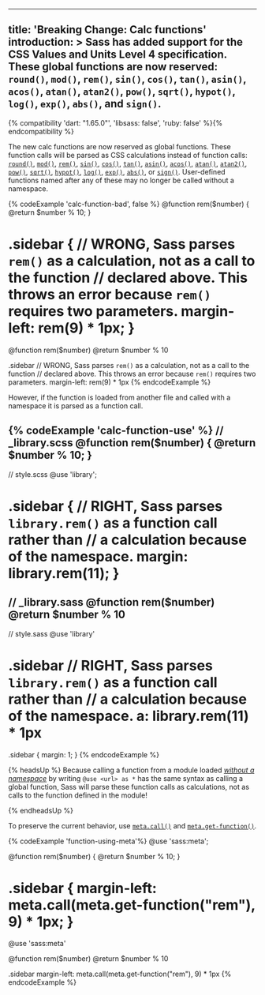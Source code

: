 ---
title: 'Breaking Change: Calc functions'
introduction: >
   Sass has added support for the CSS Values and Units Level 4 specification.
   These global functions are now reserved: `round()`, `mod()`, `rem()`,
   `sin()`, `cos()`, `tan()`, `asin()`, `acos()`, `atan()`, `atan2()`, `pow()`,
   `sqrt()`, `hypot()`, `log()`, `exp()`, `abs()`, and `sign()`.
-------------------------------------------------------------------------------
{% compatibility 'dart: "1.65.0"', 'libsass: false', 'ruby: false' %}{% endcompatibility %}

The new calc functions are now reserved as global functions. These function
calls will be parsed as CSS calculations instead of function calls: [`round()`], [`mod()`],
[`rem()`], [`sin()`], [`cos()`], [`tan()`], [`asin()`], [`acos()`], [`atan()`], [`atan2()`],
[`pow()`], [`sqrt()`], [`hypot()`], [`log()`], [`exp()`], [`abs()`], or [`sign()`].
User-defined functions named after any of these may no longer be called without
a namespace.

[`round()`]: https://developer.mozilla.org/en-US/docs/Web/CSS/round
[`abs()`]: https://developer.mozilla.org/en-US/docs/Web/CSS/abs
[`sin()`]: https://developer.mozilla.org/en-US/docs/Web/CSS/sin
[`cos()`]: https://developer.mozilla.org/en-US/docs/Web/CSS/cos
[`tan()`]: https://developer.mozilla.org/en-US/docs/Web/CSS/tan
[`asin()`]: https://developer.mozilla.org/en-US/docs/Web/CSS/asin
[`acos()`]: https://developer.mozilla.org/en-US/docs/Web/CSS/acos
[`atan()`]: https://developer.mozilla.org/en-US/docs/Web/CSS/atan
[`atan2()`]: https://developer.mozilla.org/en-US/docs/Web/CSS/atan2
[`pow()`]: https://developer.mozilla.org/en-US/docs/Web/CSS/pow
[`sqrt()`]: https://developer.mozilla.org/en-US/docs/Web/CSS/sqrt
[`hypot()`]: https://developer.mozilla.org/en-US/docs/Web/CSS/hypot
[`log()`]: https://developer.mozilla.org/en-US/docs/Web/CSS/log
[`exp()`]: https://developer.mozilla.org/en-US/docs/Web/CSS/exp
[`mod()`]: https://developer.mozilla.org/en-US/docs/Web/CSS/mod
[`rem()`]: https://developer.mozilla.org/en-US/docs/Web/CSS/rem
[`sign()`]: https://developer.mozilla.org/en-US/docs/Web/CSS/sign

{% codeExample 'calc-function-bad', false %}
@function rem($number) {
  @return $number % 10;
}

.sidebar {
  // WRONG, Sass parses `rem()` as a calculation, not as a call to the function
  // declared above. This throws an error because `rem()` requires two parameters.
  margin-left: rem(9) * 1px;
}
===
@function rem($number)
  @return $number % 10

.sidebar 
    // WRONG, Sass parses `rem()` as a calculation, not as a call to the function
    // declared above. This throws an error because `rem()` requires two parameters.
    margin-left: rem(9) * 1px
{% endcodeExample %}

However, if the function is loaded from another file and called with a namespace
it is parsed as a function call.

{% codeExample 'calc-function-use' %}
  // _library.scss
  @function rem($number) {
    @return $number % 10;
  }
  ---
  // style.scss
  @use 'library';

  .sidebar {
    // RIGHT, Sass parses `library.rem()` as a function call rather than
    // a calculation because of the namespace.
    margin: library.rem(11);
  }
  ===
  // _library.sass
  @function rem($number)
    @return $number % 10
  ---
  // style.sass
  @use 'library'

  .sidebar
    // RIGHT, Sass parses `library.rem()` as a function call rather than
    // a calculation because of the namespace.
    a: library.rem(11) * 1px
  ===
  .sidebar {
    margin: 1;
  }
{% endcodeExample %}

{% headsUp %}
  Because calling a function from a module loaded [_without a namespace_] by
  writing `@use <url> as *` has the same syntax as calling a global function,
  Sass will parse these function calls as calculations, not as calls to the
  function defined in the module!

  [_without a namespace_]: /documentation/at-rules/use/#choosing-a-namespace
{% endheadsUp %}

To preserve the current behavior, use [`meta.call()`] and [`meta.get-function()`].

[`meta.get-function()`]: /documentation/modules/meta/#get-function
[`meta.call()`]: /documentation/modules/meta/#call

{% codeExample 'function-using-meta'%}
@use 'sass:meta';

@function rem($number) {
  @return $number % 10;
}

.sidebar {
  margin-left: meta.call(meta.get-function("rem"), 9) * 1px;
}
===
@use 'sass:meta'

@function rem($number)
  @return $number % 10

.sidebar
  margin-left: meta.call(meta.get-function("rem"), 9) * 1px
{% endcodeExample %}